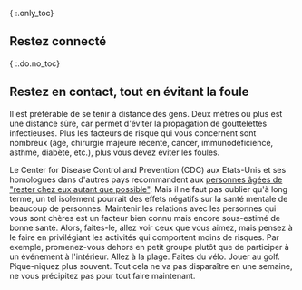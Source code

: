{ :.only_toc}
## Restez connecté

{ :.do.no_toc}
## Restez en contact, tout en évitant la foule

Il est préférable de se tenir à distance des gens. Deux mètres ou plus est une distance sûre, car permet d'éviter la propagation de gouttelettes infectieuses. Plus les facteurs de risque qui vous concernent sont nombreux (âge, chirurgie majeure récente, cancer, immunodéficience, asthme, diabète, etc.), plus vous devez éviter les foules.

Le Center for Disease Control and Prevention (CDC) aux Etats-Unis et ses homologues dans d'autres pays recommandent aux [personnes âgées de "rester chez eux autant que possible"](https://fox8.com/news/coronavirus/cdc-older-adults-should-stay-at-home-as-much-as-possible-due-to-coronavirus/). Mais il ne faut pas oublier qu'à long terme, un tel isolement pourrait des effets négatifs sur la santé mentale de beaucoup de personnes. Maintenir les relations avec les personnes qui vous sont chères est un facteur bien connu mais encore sous-estimé de bonne santé. Alors, faites-le, allez voir ceux que vous aimez, mais pensez à le faire en privilégiant les activités qui comportent moins de risques. Par exemple, promenez-vous dehors en petit groupe plutôt que de participer à un événement à l'intérieur. Allez à la plage. Faites du vélo. Jouer au golf. Pique-niquez plus souvent. Tout cela ne va pas disparaître en une semaine, ne vous précipitez pas pour tout faire maintenant.
